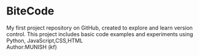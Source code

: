 # BiteCode
My first project repository on GitHub, created to explore and learn version control. This project includes basic code examples and experiments using Python, JavaScript,CSS,HTML
<br>
Author:MUNISH  (kf)
